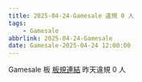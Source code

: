 ```yaml
---
title: 2025-04-24-Gamesale 違規 0 人
tags:
    - Gamesale
abbrlink: 2025-04-24-Gamesale
date: Gamesale-2025-04-24 12:00:00
---
```

Gamesale 板 [板規連結](https://www.ptt.cc/bbs/Gossiping/M.1637425085.A.07D.html)
昨天違規 0 人
